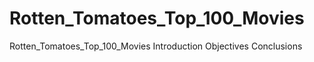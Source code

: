 # Rotten_Tomatoes_Top_100_Movies
Rotten_Tomatoes_Top_100_Movies
Introduction
Objectives
Conclusions

